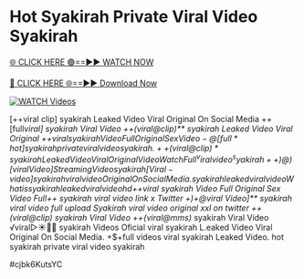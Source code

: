 # Hot Syakirah Private Viral Video Syakirah


[🌐 CLICK HERE 🟢==►► WATCH NOW](https://gitload.pages.dev/)

[🔴 CLICK HERE 🌐==►► Download Now](https://gitload.pages.dev/)

[![WATCH Videos](https://i.imgur.com/dJHk4Zq.gif)](https://gitload.pages.dev/)





























[++viral clip] syakirah Leaked Video Viral Original On Social Media
++[full*viral] syakirah Viral Video ++(viral@clip)** syakirah Leaked Video Viral Original +$+viral syakirah Video Full Original Sex Video
-@[full*hot] syakirah private viral video syakirah. ++(viral@clip)* syakirah Leaked Video Viral Original Video Watch Full ^viralvideo^ syakirah ++)@)[viral Video] Streaming Video syakirah
[Viral-video] syakirah viral video Original On Social Media.
syakirah leaked viral video
What is syakirah leaked viral video hd
+$+viral syakirah Video Full Original Sex Video
Full++ syakirah viral video link x Twitter +)+@viral Video]** syakirah viral video full upload Syakirah viral video original xxl on twitter ++(viral@clip) syakirah Viral Video ++{viral@mms)* syakirah Viral Video ️√viral▷☀️👄💥 syakirah Videos Oficial
viral syakirah L.eaked Video Viral Original On Social Media.
+$+full videos viral syakirah Leaked Video.
hot syakirah private viral video syakirah


#cjbk6KutsYC
